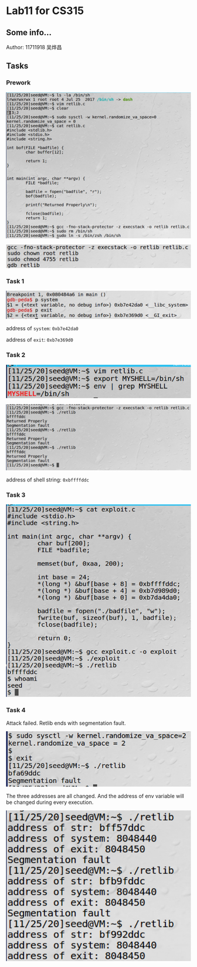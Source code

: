 # Lab11 for CS315

## Some info...

Author: 11711918 吴烨昌

## Tasks

### Prework

![image-20201210185912626](image-20201210185912626.png)



![image-20201210190216982](image-20201210190216982.png)



### Task 1

![image-20201210190200602](image-20201210190200602.png)

address of `system`: `0xb7e42da0`

address of `exit`: `0xb7e369d0`

### Task 2

![image-20201210190413668](image-20201210190413668.png)

![image-20201210190512143](image-20201210190512143.png)

address of shell string: `0xbffffddc`



### Task 3

![image-20201210211926962](image-20201210211926962.png)

### Task 4

Attack failed. Retlib ends with segmentation fault.

![image-20201210212056998](image-20201210212056998.png)

The three addresses are all changed. And the address of env variable will be changed during every execution.

![image-20201210213033291](image-20201210213033291.png)

